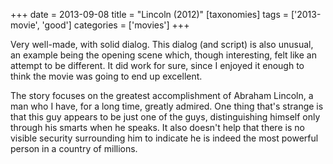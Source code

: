 +++
date = 2013-09-08
title = "Lincoln (2012)"
[taxonomies]
tags = ['2013-movie', 'good']
categories = ['movies']
+++

Very well-made, with solid dialog. This dialog (and script) is also
unusual, an example being the opening scene which, though interesting,
felt like an attempt to be different. It did work for sure, since I
enjoyed it enough to think the movie was going to end up excellent.

The story focuses on the greatest accomplishment of Abraham Lincoln, a
man who I have, for a long time, greatly admired. One thing that's
strange is that this guy appears to be just one of the guys,
distinguishing himself only through his smarts when he speaks. It also
doesn't help that there is no visible security surrounding him to
indicate he is indeed the most powerful person in a country of millions.
